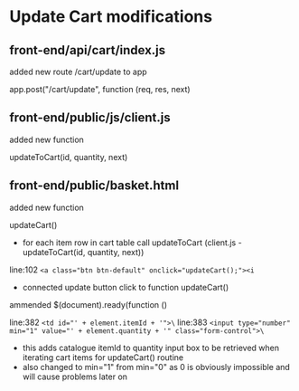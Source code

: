# Update Cart modifications

## front-end/api/cart/index.js

  added new route /cart/update to app

  app.post("/cart/update", function (req, res, next)

## front-end/public/js/client.js

  added new function

  updateToCart(id, quantity, next)
  
## front-end/public/basket.html

  added new function
  
  updateCart()
  
  - for each item row in cart table call updateToCart (client.js - updateToCart(id, quantity, next))
  
  line:102   `<a class="btn btn-default" onclick="updateCart();"><i`
  
  - connected update button click to function updateCart()
  
  ammended $(document).ready(function ()
  
  line:382   `<td id="' + element.itemId + '">\`
  line:383       `<input type="number" min="1" value="' + element.quantity + '" class="form-control">\`
  
  - this adds catalogue itemId to quantity input box to be retrieved when iterating cart items for updateCart() routine
  - also changed to min="1" from min="0" as 0 is obviously impossible and will cause problems later on
